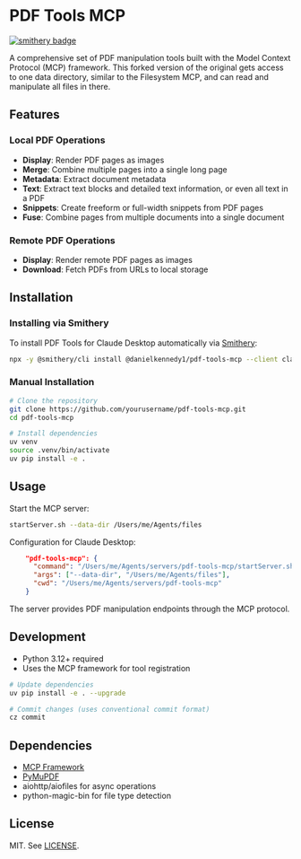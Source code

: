 # PDF Tools MCP

[![smithery badge](https://smithery.ai/badge/@danielkennedy1/pdf-tools-mcp)](https://smithery.ai/server/@danielkennedy1/pdf-tools-mcp)

A comprehensive set of PDF manipulation tools built with the Model Context Protocol (MCP) framework.
This forked version of the original gets access to one data directory, similar to the Filesystem MCP, and can read and manipulate all files in there.

## Features

### Local PDF Operations
- **Display**: Render PDF pages as images
- **Merge**: Combine multiple pages into a single long page
- **Metadata**: Extract document metadata
- **Text**: Extract text blocks and detailed text information, or even all text in a PDF
- **Snippets**: Create freeform or full-width snippets from PDF pages
- **Fuse**: Combine pages from multiple documents into a single document

### Remote PDF Operations
- **Display**: Render remote PDF pages as images
- **Download**: Fetch PDFs from URLs to local storage

## Installation

### Installing via Smithery

To install PDF Tools for Claude Desktop automatically via [Smithery](https://smithery.ai/server/@danielkennedy1/pdf-tools-mcp):

```bash
npx -y @smithery/cli install @danielkennedy1/pdf-tools-mcp --client claude
```

### Manual Installation
```bash
# Clone the repository
git clone https://github.com/yourusername/pdf-tools-mcp.git
cd pdf-tools-mcp

# Install dependencies
uv venv
source .venv/bin/activate
uv pip install -e .
```

## Usage

Start the MCP server:

```bash
startServer.sh --data-dir /Users/me/Agents/files
```

Configuration for Claude Desktop:
```claude_desktop_config.json
    "pdf-tools-mcp": {
      "command": "/Users/me/Agents/servers/pdf-tools-mcp/startServer.sh",
      "args": ["--data-dir", "/Users/me/Agents/files"],
      "cwd": "/Users/me/Agents/servers/pdf-tools-mcp"
    } 
```

The server provides PDF manipulation endpoints through the MCP protocol.

## Development

- Python 3.12+ required
- Uses the MCP framework for tool registration

```bash
# Update dependencies
uv pip install -e . --upgrade

# Commit changes (uses conventional commit format)
cz commit
```

## Dependencies

- [MCP Framework](https://github.com/modelcontextprotocol/python-sdk)
- [PyMuPDF](https://github.com/pymupdf/PyMuPDF)
- aiohttp/aiofiles for async operations
- python-magic-bin for file type detection

## License

MIT. See [LICENSE](LICENSE).
